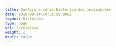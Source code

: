 ```yaml
---
title: Confira a série histórica dos indicadores
date: 2018-09-14T14:51:56.000Z
layout: historico
type: page
url: /historico
weight: 1
draft: false
---
```


